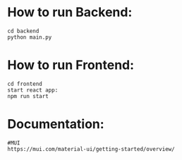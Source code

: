 # **How to run Backend:**
    cd backend
    python main.py

# **How to run Frontend:**
    cd frontend
    start react app:
    npm run start

# **Documentation:** 
    #MUI
    https://mui.com/material-ui/getting-started/overview/
